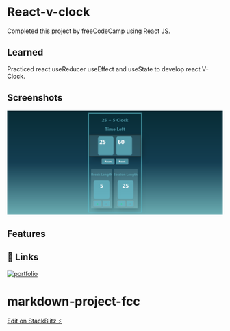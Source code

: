 # React-v-clock

Completed this project by freeCodeCamp using React JS.

## Learned

Practiced react useReducer useEffect and useState to develop react V-Clock.

## Screenshots

![App Screenshot](https://github.com/mskDev0092/react-v-clock/blob/main/Screenshot%202023-09-04%20at%2020-38-19%20React%20a%2025%205%20Clock.png)

## Features

## 🔗 Links

[![portfolio](https://img.shields.io/badge/my_portfolio-000?style=for-the-badge&logo=ko-fi&logoColor=white)](https://github.com/mskDev0092)

# markdown-project-fcc

[Edit on StackBlitz ⚡️](https://stackblitz.com/edit/react-v-clock)
